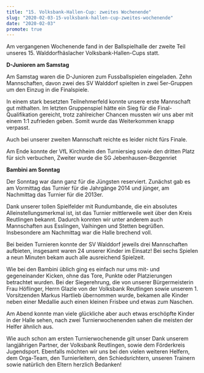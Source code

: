 ```yaml
---
title: "15. Volksbank-Hallen-Cup: zweites Wochenende"
slug: "2020-02-03-15-volksbank-hallen-cup-zweites-wochenende"
date: "2020-02-03"
promote: true
---
```

Am vergangenen Wochenende fand in der Ballspielhalle der zweite Teil unseres 15. Walddorfhäslacher Volksbank-Hallen-Cups statt.


**D-Junioren am Samstag**

Am Samstag waren die D-Junioren zum Fussballspielen eingeladen. Zehn Mannschaften, davon zwei des SV Walddorf spielten in zwei 5er-Gruppen um den Einzug in die Finalspiele.


In einem stark besetzten Teilnehmerfeld konnte unsere erste Mannschaft gut mithalten. Im letzten Gruppenspiel hätte ein Sieg für die Final-Qualifikation gereicht, trotz zahlreicher Chancen mussten wir uns aber mit einem 1:1 zufrieden geben. Somit wurde das Weiterkommen knapp verpasst.


Auch bei unserer zweiten Mannschaft reichte es leider nicht fürs Finale.


Am Ende konnte der VfL Kirchheim den Turniersieg sowie den dritten Platz für sich verbuchen, Zweiter wurde die SG Jebenhausen-Bezgenriet



**Bambini am Sonntag**


Der Sonntag war dann ganz für die Jüngsten reserviert. Zunächst gab es am Vormittag das Turnier für die Jahrgänge 2014 und jünger, am Nachmittag das Turnier für die 2013er.


Dank unserer tollen Spielfelder mit Rundumbande, die ein absolutes Alleinstellungsmerkmal ist, ist das Turnier mittlerweile weit über den Kreis Reutlingen bekannt. Dadurch konnten wir unter anderem auch Mannschaften aus Esslingen, Vaihingen und Stetten begrüßen. Insbesondere am Nachmittag war die Halle brechend voll.


Bei beiden Turnieren konnte der SV Walddorf jeweils drei Mannschaften aufbieten, insgesamt waren 24 unserer Kinder im Einsatz! Bei sechs Spielen a neun Minuten bekam auch alle ausreichend Spielzeit.


Wie bei den Bambini üblich ging es einfach nur ums mit- und gegeneinander Kicken, ohne das Tore, Punkte oder Platzierungen betrachtet wurden. Bei der Siegerehrung, die von unserer Bürgermeisterin Frau Höflinger, Herrn Glazle von der Volksbank Reutlingen sowie unserem 1. Vorsitzenden Markus Hartlieb übernommen wurde, bekamen alle Kinder neben einer Medallie auch einen kleinen Frisbee und etwas zum Naschen.


Am Abend konnte man viele glückliche aber auch etwas erschöpfte Kinder in der Halle sehen, nach zwei Turnierwochenenden sahen die meisten der Helfer ähnlich aus.


Wie auch schon am ersten Turnierwochenende gilt unser Dank unserem langjährigen Partner, der Volksbank Reutlingen, sowie dem Förderkreis Jugendsport. Ebenfalls möchten wir uns bei den vielen weiteren Helfern, dem Orga-Team, den Turnierleitern, den Schiedsrichtern, unseren Trainern sowie natürlich den Eltern herzlich Bedanken!
